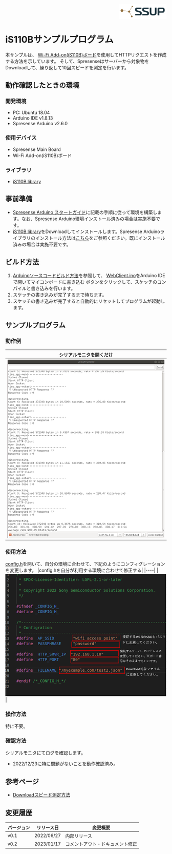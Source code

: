 <div align="right">
<a href="https://developer.sony.com/ja/develop/ssup/"><img src="../../../images/SSUPLOGO2.png" width="150"></a>
</div>

# iS110Bサンプルプログラム

本サンプルは、 [Wi-Fi Add-on(iS110B)ボード](https://idy-design.com/product/is110b.html)を使用してHTTPリクエストを作成する方法を示しています。 そして、Spresenseはサーバーから対象物をDownloadして、繰り返して10回スピードを測定を行います。

## 動作確認したときの環境

### 開発環境
- PC: Ubuntu 18.04
- Arduino IDE v1.8.13
- Spresense Arduino v2.6.0

### 使用デバイス
- Spresense Main Board
- Wi-Fi Add-on(iS110B)ボード

### ライブラリ
- [iS110B library](https://github.com/TomonobuHayakawa/GS2200-WiFi)

## 事前準備
- [Spresense Arduino スタートガイド](https://developer.sony.com/develop/spresense/docs/arduino_set_up_ja.html)に記載の手順に従って環境を構築します。なお、Spresense Arduino環境インストール済みの場合は実施不要です。
- [iS110B library](https://github.com/TomonobuHayakawa/GS2200-WiFi)をDownloadしてインストールします。Spresense Arduinoライブラリのインストール方法は[こちら](https://github.com/SonySemiconductorSolutions/ssup-spresense-internal/blob/main/FAQ.md#arduino%E3%83%A9%E3%82%A4%E3%83%96%E3%83%A9%E3%83%AA%E3%82%92%E3%82%A4%E3%83%B3%E3%82%B9%E3%83%88%E3%83%BC%E3%83%AB%E3%81%99%E3%82%8B%E6%96%B9%E6%B3%95)をご参照ください。既にインストール済みの場合は実施不要です。

## ビルド方法
1. [Arduinoソースコードビルド方法](https://developer.sony.com/develop/spresense/docs/arduino_set_up_ja.html#_led_%E3%81%AE%E3%82%B9%E3%82%B1%E3%83%83%E3%83%81%E3%82%92%E5%8B%95%E3%81%8B%E3%81%97%E3%81%A6%E3%81%BF%E3%82%8B)を参照して、
[WebClient.ino](./WebClient.ino)をArduino IDEで開いてマイコンボードに書き込む ボタンをクリックして、スケッチのコンパイルと書き込みを行います。
2. スケッチの書き込みが完了するまで待ちます。
3. スケッチの書き込みが完了すると自動的にリセットしてプログラムが起動します。

## サンプルプログラム

### 動作例
|シリアルモニタを開くだけ|
|----|
|![シリアルモニタを開く](images/シリアルモニタを開く.png)|

### 使用方法
[config.h](./config.h)を開いて、自分の環境に合わせて、下記のようにコンフィグレーションを変更します。
|config.hを自分が利用する環境に合わせて修正する|
|----|
|![config.hを自分が利用する環境に合わせて修正する](images/config.png)|

### 操作方法
特に不要。

### 確認方法
シリアルモニタにてログを確認します。
- 2022/12/23に特に問題がないことを動作確認済み。

## 参考ページ
- [Downloadスピード測定方法](https://docs.arduino.cc/tutorials/Ethernet-shield-rev2/web-client)

## 変更履歴
|バージョン|リリース日|変更概要|
|----|----|----|
|v0.1|2022/06/27|内部リリース|
|v0.2|2023/01/17|コメントアウト・ドキュメント修正|

